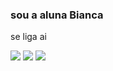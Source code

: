  ### **sou a aluna Bianca**
 
se liga ai

![](https://tenor.com/pt-BR/view/macaco-gif-27686908)
![](https://media.tenor.com/NG0Iv0aRCVcAAAAM/treyreloaded-monkey-sitting.gif)
![](https://media.tenor.com/wEH2PdPF3R0AAAAM/monkey-ape.gif)
